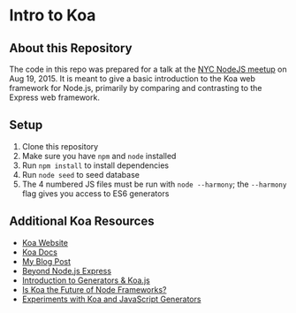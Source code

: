 # Intro to Koa

## About this Repository
The code in this repo was prepared for a talk at the [NYC NodeJS meetup](http://www.meetup.com/nodejs/) on Aug 19, 2015. It is meant to give a basic introduction to the Koa web framework for Node.js, primarily by comparing and contrasting to the Express web framework.

## Setup
1. Clone this repository
2. Make sure you have `npm` and `node` installed
3. Run `npm install` to install dependencies
4. Run `node seed` to seed database
5. The 4 numbered JS files must be run with `node --harmony`; the `--harmony` flag gives you access to ES6 generators

## Additional Koa Resources

* [Koa Website](http://koajs.com/)
* [Koa Docs](https://github.com/koajs/koa/wiki)
* [My Blog Post](http://heyjimmy.co/2015/08/13/everything-you-want-to-know-about-koa/)
* [Beyond Node.js Express](https://strongloop.com/strongblog/node-js-express-introduction-koa-js-zone/)
* [Introduction to Generators & Koa.js](http://code.tutsplus.com/tutorials/introduction-to-generators-koajs-part-1--cms-21615)
* [Is Koa the Future of Node Frameworks?](http://dailyjs.com/2014/01/09/koa/)
* [Experiments with Koa and JavaScript Generators](http://blog.stevensanderson.com/2013/12/21/experiments-with-koa-and-javascript-generators/)
